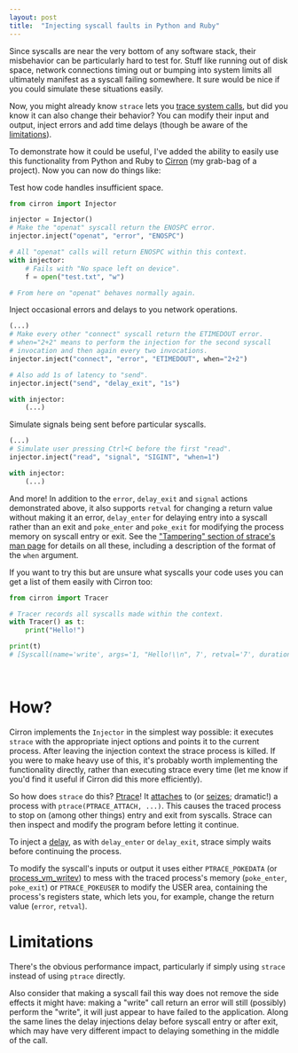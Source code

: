 ```yaml
---
layout: post
title:  "Injecting syscall faults in Python and Ruby"
---
```


Since syscalls are near the very bottom of any software stack, their misbehavior can be particularly hard to test for. Stuff like running out of disk space, network connections timing out or bumping into system limits all ultimately manifest as a syscall failing somewhere. It sure would be nice if you could simulate these situations easily.

Now, you might already know `strace` lets you [trace system calls](https://blog.mattstuchlik.com/2024/02/16/counting-syscalls-in-python.html), but did you know it can also change their behavior? You can modify their input and output, inject errors and add time delays (though be aware of the [limitations](#limitations)).

To demonstrate how it could be useful, I've added the ability to easily use this functionality from Python and Ruby to [Cirron](https://github.com/s7nfo/Cirron) (my grab-bag of a project). Now you can now do things like:

Test how code handles insufficient space.

```python
from cirron import Injector

injector = Injector()
# Make the "openat" syscall return the ENOSPC error.
injector.inject("openat", "error", "ENOSPC")

# All "openat" calls will return ENOSPC within this context.
with injector:
    # Fails with "No space left on device".
    f = open("test.txt", "w")

# From here on "openat" behaves normally again.
```

Inject occasional errors and delays to you network operations.

```python
(...)
# Make every other "connect" syscall return the ETIMEDOUT error.
# when="2+2" means to perform the injection for the second syscall
# invocation and then again every two invocations.
injector.inject("connect", "error", "ETIMEDOUT", when="2+2")

# Also add 1s of latency to "send".
injector.inject("send", "delay_exit", "1s")

with injector:
    (...)
```

Simulate signals being sent before particular syscalls.
```python
(...)
# Simulate user pressing Ctrl+C before the first "read".
injector.inject("read", "signal", "SIGINT", "when=1") 

with injector:
    (...)
```

And more! In addition to the `error`, `delay_exit` and `signal` actions demonstrated above, it also supports `retval` for changing a return value without making it an error, `delay_enter` for delaying entry into a syscall rather than an exit and `poke_enter` and `poke_exit` for modifying the process memory on syscall entry or exit. See the ["Tampering" section of strace's man page](https://man7.org/linux/man-pages/man1/strace.1.html) for details on all these, including a description of the format of the `when` argument.

If you want to try this but are unsure what syscalls your code uses you can get a list of them easily with Cirron too:

```python
from cirron import Tracer

# Tracer records all syscalls made within the context.
with Tracer() as t:
    print("Hello!")

print(t)
# [Syscall(name='write', args='1, "Hello!\\n", 7', retval='7', duration='0.000197', timestamp='1725900869.238673', pid='438862')]
```

<br>

# How?

Cirron implements the `Injector` in the simplest way possible: it executes `strace` with the appropriate inject options and points it to the current process. After leaving the injection context the strace process is killed. If you were to make heavy use of this, it's probably worth implementing the functionality directly, rather than executing strace every time (let me know if you'd find it useful if Cirron did this more efficiently).

So how does `strace` do this? [Ptrace](https://en.wikipedia.org/wiki/Ptrace)! It [attaches](https://github.com/strace/strace/blob/0f9f46096fa8da84e2e6a6646cd1e326bf7e83c7/src/strace.c#L1388) to (or [seizes](https://github.com/strace/strace/blob/0f9f46096fa8da84e2e6a6646cd1e326bf7e83c7/src/strace.c#L569); dramatic!) a process with `ptrace(PTRACE_ATTACH, ...)`. This causes the traced process to stop on (among other things) entry and exit from syscalls. Strace can then inspect and modify the program before letting it continue.

To inject a [delay](https://github.com/strace/strace/blob/0f9f46096fa8da84e2e6a6646cd1e326bf7e83c7/src/delay.c), as with `delay_enter` or `delay_exit`, strace simply waits before continuing the process.

To modify the syscall's inputs or output it uses either `PTRACE_POKEDATA` (or [process_vm_writev](https://linux.die.net/man/2/process_vm_writev)) to mess with the traced process's memory (`poke_enter`, `poke_exit`) or `PTRACE_POKEUSER` to modify the USER area, containing the process's registers state, which lets you, for example, change the return value (`error`, `retval`).

# Limitations

There's the obvious performance impact, particularly if simply using `strace` instead of using `ptrace` directly.

Also consider that making a syscall fail this way does not remove the side effects it might have: making a "write" call return an error will still (possibly) perform the "write", it will just appear to have failed to the application. Along the same lines the delay injections delay before syscall entry or after exit, which may have very different impact to delaying something in the middle of the call.